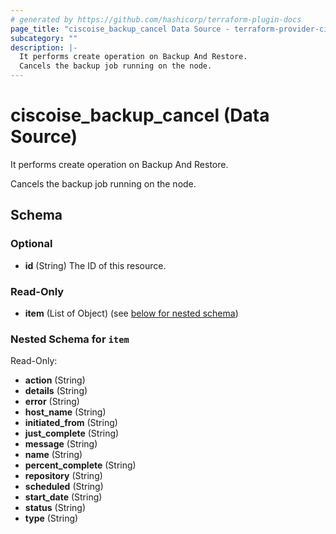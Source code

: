 ```yaml
---
# generated by https://github.com/hashicorp/terraform-plugin-docs
page_title: "ciscoise_backup_cancel Data Source - terraform-provider-ciscoise"
subcategory: ""
description: |-
  It performs create operation on Backup And Restore.
  Cancels the backup job running on the node.
---
```


# ciscoise_backup_cancel (Data Source)

It performs create operation on Backup And Restore.

Cancels the backup job running on the node.



<!-- schema generated by tfplugindocs -->
## Schema

### Optional

- **id** (String) The ID of this resource.

### Read-Only

- **item** (List of Object) (see [below for nested schema](#nestedatt--item))

<a id="nestedatt--item"></a>
### Nested Schema for `item`

Read-Only:

- **action** (String)
- **details** (String)
- **error** (String)
- **host_name** (String)
- **initiated_from** (String)
- **just_complete** (String)
- **message** (String)
- **name** (String)
- **percent_complete** (String)
- **repository** (String)
- **scheduled** (String)
- **start_date** (String)
- **status** (String)
- **type** (String)


